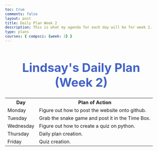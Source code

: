 ```yaml
---
toc: true
comments: false
layout: post
title: Daily Plan Week 2
description: This is what my agenda for each day will be for week 2.
type: plans
courses: { compsci: {week: 2} }
---
```


<h1 style="text-align: center; color:#4263C6;font-weight:700; font-size:40px">Lindsay's Daily Plan (Week 2)</h1>

<table>
  <tr>
    <th>Day</th>
    <th>Plan of Action</th>
  </tr>
  <tr>
    <td>Monday</td>
    <td>Figure out how to post the website onto github.</td>
  </tr>
  <tr>
    <td>Tuesday</td>
    <td>Grab the snake game and post it in the Time Box.</td>
  </tr>
  <tr>
    <td>Wednesday</td>
    <td>Figure out how to create a quiz on python.</td>
  </tr>
  <tr>
    <td>Thursday</td>
    <td>Daily plan creation.</td>
  </tr>
  <tr>
    <td>Friday</td>
    <td>Quiz creation.</td>
  </tr>